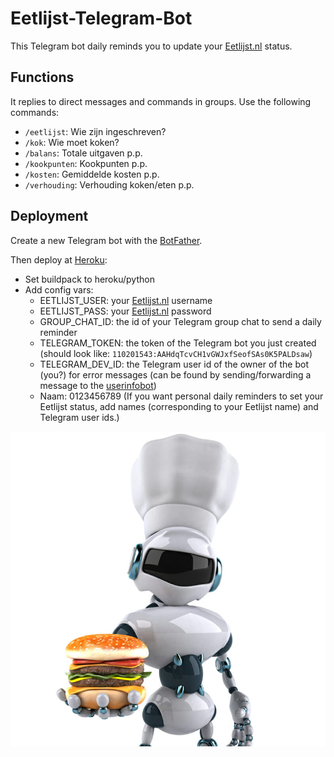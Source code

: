 # Eetlijst-Telegram-Bot
This Telegram bot daily reminds you to update your [Eetlijst.nl](https://eetlijst.nl/) status.

## Functions
It replies to direct messages and commands in groups.
Use the following commands:
- `/eetlijst`: Wie zijn ingeschreven?
- `/kok`: Wie moet koken?
- `/balans`: Totale uitgaven p.p.
- `/kookpunten`: Kookpunten p.p.
- `/kosten`: Gemiddelde kosten p.p.
- `/verhouding`: Verhouding koken/eten p.p.

## Deployment
Create a new Telegram bot with the [BotFather](https://core.telegram.org/bots#6-botfather).

Then deploy at [Heroku](https://heroku.com/):
- Set buildpack to heroku/python
- Add config vars:
  - EETLIJST_USER: your [Eetlijst.nl](https://eetlijst.nl/) username
  - EETLIJST_PASS: your [Eetlijst.nl](https://eetlijst.nl/) password
  - GROUP_CHAT_ID: the id of your Telegram group chat to send a daily reminder
  - TELEGRAM_TOKEN: the token of the Telegram bot you just created (should look like: `110201543:AAHdqTcvCH1vGWJxfSeofSAs0K5PALDsaw`)
  - TELEGRAM_DEV_ID: the Telegram user id of the owner of the bot (you?) for error messages (can be found by sending/forwarding a message to the [userinfobot](https://t.me/userinfobot))
  - Naam: 0123456789 (If you want personal daily reminders to set your Eetlijst status, add names (corresponding to your Eetlijst name) and Telegram user ids.)

![Eetlijstbot](Eetlijstbot.png)
